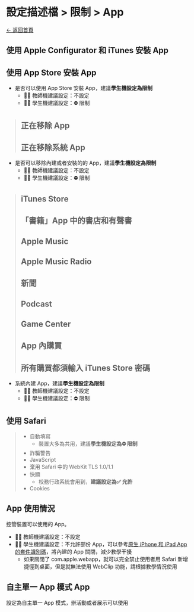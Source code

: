 # 設定描述檔 > 限制 > App

[← 返回首頁](../../)

## 使用 Apple Configurator 和 iTunes 安裝 App

## 使用 App Store 安裝 App

* 是否可以使用 App Store 安裝 App，建議**學生機設定為限制**
  * 👨‍🏫 教師機建議設定：不設定
  * 👩‍🎓 學生機建議設定：⛔ 限制

> ## 正在移除 App
>
> ## 正在移除系統 App

* 是否可以移除內建或者安裝的的 App，建議**學生機設定為限制**
  * 👨‍🏫 教師機建議設定：不設定
  * 👩‍🎓 學生機建議設定：⛔ 限制

> ## iTunes Store
>
> ## 「書籍」App 中的書店和有聲書
>
> ## Apple Music
>
> ## Apple Music Radio
>
> ## 新聞
>
> ## Podcast
>
> ## Game Center
>
> ## App 內購買
>
> ## 所有購買都須輸入 iTunes Store 密碼

* 系統內建 App，建議**學生機設定為限制**
  * 👨‍🏫 教師機建議設定：不設定
  * 👩‍🎓 學生機建議設定：⛔ 限制

## 使用 Safari

> * 自動填寫
>   * 裝置大多為共用，建議**學生機設定為⛔ 限制**
> * 詐騙警告
> * JavaScript
> * 棄用 Safari 中的 WebKit TLS 1.0/1.1
> * 快顯
>   * 校務行政系統會用到，**建議設定為✅ 允許**
> * Cookies

## App 使用情況

控管裝置可以使用的 App。

* 👨‍🏫 教師機建議設定：不設定
* 👩‍🎓 學生機建議設定：不允許部份 App，可以參考[原生 iPhone 和 iPad App 的套件識別碼](https://support.apple.com/zh-tw/guide/deployment/depece748c41/web)，將內建的 App 關閉，減少教學干擾
  * 如果關閉了 com.apple.webapp，就可以完全禁止使用者用 Safari 新增捷徑到桌面，但是就無法使用 WebClip 功能，請根據教學情況使用

## 自主單一 App 模式 App

設定為自主單一 App 模式，辦活動或者展示可以使用
